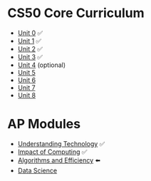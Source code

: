 # CS50 Core Curriculum
* [Unit 0](0)  ✅
* [Unit 1](1)  ✅
* [Unit 2](2)  ✅
* [Unit 3](3)  ✅
* [Unit 4](4)  (optional)
* [Unit 5](5)  
* [Unit 6](6)
* [Unit 7](7)
* [Unit 8](8)

# AP Modules
* [Understanding Technology](understanding_technology) ✅
* [Impact of Computing](impact_of_computing) ✅
* [Algorithms and Efficiency](algorithms) :arrow_left:
* [Data Science](data_science)
